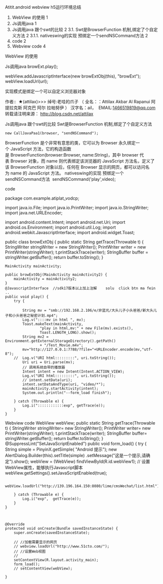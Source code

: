 Atitit.android webview h5运行环境总结

1. WebView 的使用	1
2. Js调用java	1
3. Js调用java 跟个swt的比较	2
3.1. Swt是BrowserFunction 机制,绑定了个自定义方法	2
3.1.1. nativeswing的实现 预绑定一个sendNSCommand方法	2
4. code	2
5. Webview code	4


WebView 的使用


Js调用java
	browExt.play();

  webView.addJavascriptInterface(new browExtObj(this), "browExt");
		 	webView.loadUrl(url);

实现模式是绑定一个可以自定义浏览器对象

作者::  ★(attilax)>>> 绰号:老哇的爪子 （ 全名：：Attilax Akbar Al Rapanui 阿提拉克斯 阿克巴 阿尔 拉帕努伊 ） 汉字名：ail，  EMAIL:1466519819@qq.com
转载请注明来源： http://blog.csdn.net/attilax

Js调用java 跟个swt的比较
Swt是BrowserFunction 机制,绑定了个自定义方法


	new CallJavaPaa1(browser, "sendNSCommand");

BrowserFunction 是个非常有意思的类，它可以为 Browser 永久绑定一个 JavaScript 方法，它的构造函数是 BrowserFunction(browser:Browser, name:String)，其中 browser 代表 Browser 对象，而 name 则代表绑定该浏览器的 JavaScript 方法名，定义了该 BrowserFunction 对象以后，任何在 Browser 显示的网页，都可以访问名为 name 的 JavaScript 方法。
nativeswing的实现 预绑定一个sendNSCommand方法
 sendNSCommand('play',video);

code

package com.example.atiplat_vodcp;

import java.io.File;
import java.io.PrintWriter;
import java.io.StringWriter;
import java.net.URLEncoder;

import android.content.Intent;
import android.net.Uri;
import android.os.Environment;
import android.util.Log;
import android.webkit.JavascriptInterface;
import android.widget.Toast;

public class browExtObj {
	public static String getTrace(Throwable t) {
		StringWriter stringWriter = new StringWriter();
		PrintWriter writer = new PrintWriter(stringWriter);
		t.printStackTrace(writer);
		StringBuffer buffer = stringWriter.getBuffer();
		return buffer.toString();
	}

	MainActivity mainActivity;
	
	public browExtObj(MainActivity mainActivity2) {
		mainActivity = mainActivity2;
	}
	@JavascriptInterface  //sdk17版本以上加上注解    solu  click btn ma fein ..
	public void play() {
		try {

			String mv = "smb://192.168.2.106/e/非蓝光/大头儿子小头爸爸/新大头儿子和小头爸爸之秘密计划.mp4";
			Log.v("::::mv in html ", mv);
			Toast.makeText(mainActivity,
					"play in html,mv:" + new File(mv).exists(),
					Toast.LENGTH_LONG).show();
			String mv2 = Environment.getExternalStorageDirectory().getPath()
					+ "/Test_Movie.m4v";
			mv="http://127.0.0.1:7788/?file="+URLEncoder.encode(mv,"utf-8");
		//	Log.v("URI html:::::::::", uri.toString());
			Uri uri = Uri.parse(mv);
			// 调用系统自带的播放器
			Intent intent = new Intent(Intent.ACTION_VIEW);
			Log.v("URI html:::::::::", uri.toString());
			// intent.setData(uri);
			intent.setDataAndType(uri, "video/*");
			mainActivity.startActivity(intent);
			System.out.println("--form_load finish");

		} catch (Throwable e) {
			Log.i("::::::::::::exp", getTrace(e));
		}
	}
	
Webview code
	WebView webView;
	 public static String getTrace(Throwable t) {
	        StringWriter stringWriter= new StringWriter();
	        PrintWriter writer= new PrintWriter(stringWriter);
	        t.printStackTrace(writer);
	        StringBuffer buffer= stringWriter.getBuffer();
	        return buffer.toString();
	    }
	@SuppressLint("SetJavaScriptEnabled")
	public void form_load() {
		try {
 		String simple = PinyinX.getSimple(  "Android 提示");
		new AlertDialog.Builder(this).setTitle(simple)
 					.setMessage("这是一个提示,请确定").show();
			webView = (WebView) findViewById(R.id.webView1);
			// 设置WebView属性，能够执行Javascript脚本
			webView.getSettings().setJavaScriptEnabled(true);

			webView.loadUrl("http://139.196.164.150:8080/lime/cmsWechat/list.html");

		} catch (Throwable e) {
			Log.i("exp",  getTrace(e));
		}
	}



	@Override
	protected void onCreate(Bundle savedInstanceState) {
		super.onCreate(savedInstanceState);

		// //加载需要显示的网页
		// webview.loadUrl("http://www.51cto.com/");
		// //设置Web视图
		//
		setContentView(R.layout.activity_main);
		form_load();
		// setContentView(webView);
	
	}


